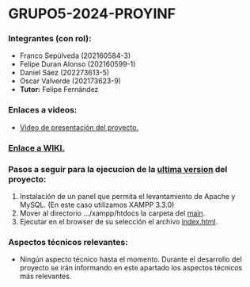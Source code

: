 # GRUPO5-2024-PROYINF
 ### Integrantes (con rol):
- Franco Sepúlveda  (202160584-3)
- Felipe Duran Alonso  (202160599-1)
- Daniel Sáez  (202273613-5)
- Oscar Valverde  (202173623-9)
- **Tutor:** Felipe Fernández
### Enlaces a videos:
*  [Video de presentación del proyecto.](https://www.youtube.com/watch?v=abJau21SDIk)
### [Enlace a WIKI.](https://github.com/Blindas31/GRUPO5-2024-PROYINF/wiki)

### Pasos a seguir para la ejecucion de la [ultima version](https://github.com/Blindas31/GRUPO5-2024-PROYINF/tree/eea39e178cf00eeaf9b1fb1b724eb3394a820f75/main_H2) del proyecto:
1. Instalación de un panel que permita el levantamiento de Apache y MySQL. (En este caso utilizamos XAMPP 3.3.0)
2. Mover al directorio .../xampp/htdocs la carpeta del [main](https://github.com/Blindas31/GRUPO5-2024-PROYINF/tree/eea39e178cf00eeaf9b1fb1b724eb3394a820f75/main_H2). 
3. Ejecutar en el browser de su selección el archivo [index.html](https://github.com/Blindas31/GRUPO5-2024-PROYINF/blob/eea39e178cf00eeaf9b1fb1b724eb3394a820f75/main_H2/index.html). 

 ### Aspectos técnicos relevantes:
* Ningún aspecto técnico hasta el momento. Durante el desarrollo del proyecto se irán informando en este apartado los aspectos técnicos más relevantes.
